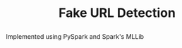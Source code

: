 # <p style="text-align: center;">Fake URL Detection</p>
Implemented using PySpark and Spark's MLLib
